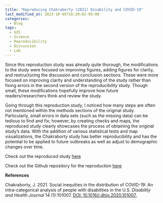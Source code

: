 ```yaml
---
title: "Reproducing Chakraborty (2021) Disability and COVID-19"
last_modified_at: 2023-10-05T16:20:02-05:00
categories:
  - Blog
tags:
  - GIS
  - Science
  - Reproducibility
  - Discussion
  - Lab
---
```


Since this reproduction study was already quite thorough, the modifications to the study were focused on improving figures, adding figures for clarity, and restructuring the discussion and conclusion sections. 
These were more focused on improving clarity and understanding of the study rather than fixing errors in the second version of the reproducibility study. 
Though small, these modifications hopefully improve how future readers/researchers think and review the study. 

Going through this reproduction study, I noticed how many steps are often not mentioned within the methods sections of the original study. 
Particularly, small errors in data sets (such as the missing data) can be tedious to find and fix; however, by creating checks and maps, the reproduced study clearly showcases the process of obtaining the original study’s data. 
With the addition of various statistical tests and map visualizations, the Chakraborty study has better reproducibility and has the potential to be applied to future outbreaks as well as adjust to demographic changes over time. 

Check out the reproduced study [here](https://andreyjcao.github.io/RPr-Chakraborty-2021/ )

Check out the Github repository for the reproduction [here](https://github.com/andreyjcao/RPr-Chakraborty-2021)


**References**

Chakraborty, J. 2021. Social inequities in the distribution of COVID-19: An intra-categorical analysis of people with disabilities in the U.S. *Disability and Health Journal* 14 (1):101007. [DOI: 10.1016/j.dhjo.2020.101007.](https://doi.org/10.1016/j.dhjo.2020.101007)